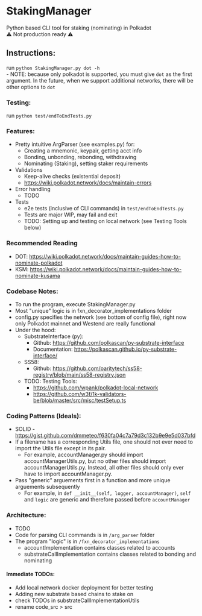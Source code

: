 # StakingManager
Python based CLI tool for staking (nominating) in Polkadot
<br />⚠️ Not production ready ⚠️

## Instructions:
run `python StakingManager.py dot -h`
    <br />- NOTE: because only polkadot is supported, you must give `dot` as the first argument.
    In the future, when we support additional networks, there will be other options to `dot`

### Testing:
run `python test/endToEndTests.py`

### Features:
* Pretty intuitive ArgParser (see examples.py) for:
	- Creating a mnemonic, keypair, getting acct info
	- Bonding, unbonding, rebonding, withdrawing
	- Nominating (Staking), setting staker requirements
* Validations
	- Keep-alive checks (existential deposit)
	- https://wiki.polkadot.network/docs/maintain-errors
* Error handling
	- TODO
* Tests
	- e2e tests (inclusive of CLI commands) in `test/endToEndTests.py`
	- Tests are major WIP, may fail and exit
	- TODO: Setting up and testing on local network (see Testing Tools below)

### Recommended Reading
* DOT: https://wiki.polkadot.network/docs/maintain-guides-how-to-nominate-polkadot
* KSM: https://wiki.polkadot.network/docs/maintain-guides-how-to-nominate-kusama


### Codebase Notes:
* To run the program, execute StakingManager.py
* Most "unique" logic is in fxn_decorator_implementations folder
* config.py specifies the network (see bottom of config file), right now only Polkadot mainnet and Westend are really functional
* Under the hood:
    - SubstrateInterface (py):
        + Github: https://github.com/polkascan/py-substrate-interface
        + Documentation: https://polkascan.github.io/py-substrate-interface/
    - SS58:
        + Github: https://github.com/paritytech/ss58-registry/blob/main/ss58-registry.json
    - TODO: Testing Tools:
        + https://github.com/wpank/polkadot-local-network
        + https://github.com/w3f/1k-validators-be/blob/master/src/misc/testSetup.ts

### Coding Patterns (Ideals):
* SOLID - https://gist.github.com/dmmeteo/f630fa04c7a79d3c132b9e9e5d037bfd
* If a filename has a corresponding Utils file, one should not ever need to import the Utils file except in its pair.
    - For example, accountManager.py should import accountManagerUtils.py, but no other files should import accountManagerUtils.py.
Instead, all other files should only ever have to import accountManager.py.
* Pass "generic" arguements first in a function and more unique arguements subsequently
    - For example, in `def __init__(self, logger, accountManager)`, `self` and `logic` are generic and therefore passed before `accountManager`

### Architecture:
* TODO
* Code for parsing CLI commands is in `/arg_parser` folder
* The program "logic" is in `/fxn_decorator_implementations`
   - accountImplementation contains classes related to accounts
   - substrateCallImplementation contains classes related to bonding and nominating


#### Immediate TODOs:
* Add local network docker deployment for better testing
* Adding new substrate based chains to stake on
* check TODOs in substrateCallImplementationUtils
* rename code_src > src



